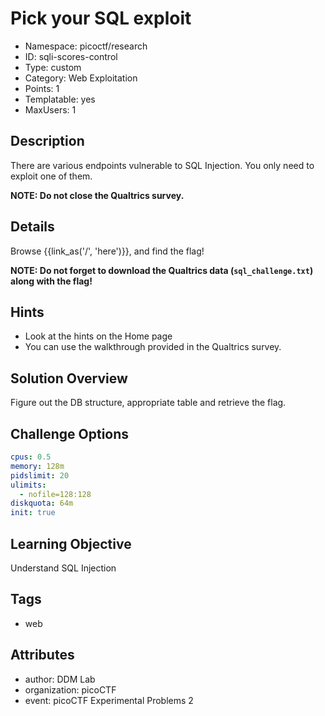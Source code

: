 # Pick your SQL exploit

- Namespace: picoctf/research
- ID: sqli-scores-control
- Type: custom
- Category: Web Exploitation
- Points: 1
- Templatable: yes
- MaxUsers: 1

## Description

There are various endpoints vulnerable to SQL Injection. You only need to exploit one of them.

**NOTE: Do not close the Qualtrics survey.**

## Details

Browse {{link_as('/', 'here')}}, and find the flag!

**NOTE: Do not forget to download the Qualtrics data (`sql_challenge.txt`) along with the flag!**

## Hints

- Look at the hints on the Home page
- You can use the walkthrough provided in the Qualtrics survey.

## Solution Overview

Figure out the DB structure, appropriate table and retrieve the flag.

## Challenge Options

```yaml
cpus: 0.5
memory: 128m
pidslimit: 20
ulimits:
  - nofile=128:128
diskquota: 64m
init: true
```

## Learning Objective

Understand SQL Injection

## Tags

- web

## Attributes

- author: DDM Lab
- organization: picoCTF
- event: picoCTF Experimental Problems 2
